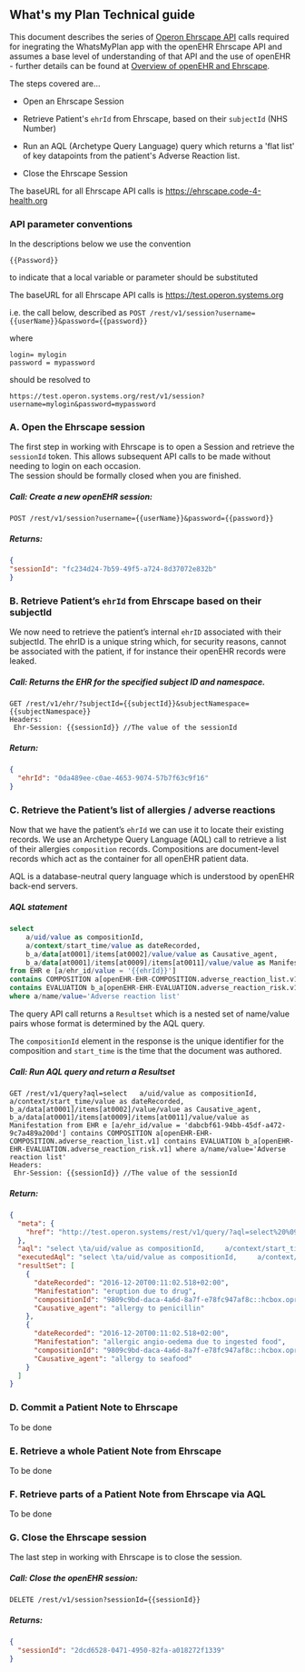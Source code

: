 ## What's my Plan Technical guide

This document describes the series of [Operon Ehrscape API](https://ehrscape.code4health.org/api-explorer.html) calls required for inegrating the WhatsMyPlan app with the openEHR Ehrscape API and assumes a base level of understanding of that API and the use of openEHR - further details can be found at [Overview of openEHR and Ehrscape](/docs/training/openehr_intro.md).

The steps covered are...  

* Open an Ehrscape Session

* Retrieve Patient's `ehrId` from Ehrscape, based on their `subjectId` (NHS Number)

* Run an AQL (Archetype Query Language) query which returns a 'flat list' of key datapoints from the patient's Adverse Reaction list.

* Close the Ehrscape Session

The baseURL for all Ehrscape API calls is https://ehrscape.code-4-health.org

### API parameter conventions

In the descriptions below we use the convention

`{{Password}}`

to indicate that a local variable or parameter should be substituted

The baseURL for all Ehrscape API calls is https://test.operon.systems.org

i.e. the call below, described as
`POST /rest/v1/session?username={{userName}}&password={{password}}`

where
```
login= mylogin
password = mypassword
```
should be resolved to
```
https://test.operon.systems.org/rest/v1/session?username=mylogin&password=mypassword
```

### A. Open the Ehrscape session

The first step in working with Ehrscape is to open a Session and retrieve the ``sessionId`` token. This allows subsequent API calls to be made without needing to login on each occasion.  
The session should be formally closed when you are finished.

##### Call: Create a new openEHR session:
 ````http
 POST /rest/v1/session?username={{userName}}&password={{password}}
 ````
##### Returns:
````json
{
"sessionId": "fc234d24-7b59-49f5-a724-8d37072e832b"
}

````

### B. Retrieve Patient’s `ehrId` from Ehrscape based on their subjectId

We now need to retrieve the patient’s internal `ehrID` associated with their subjectId. The ehrID is a unique string which, for security reasons, cannot be associated with the patient, if for instance their openEHR records were leaked.

##### Call: Returns the EHR for the specified subject ID and namespace.
````
GET /rest/v1/ehr/?subjectId={{subjectId}}&subjectNamespace={{subjectNamespace}}
Headers:
 Ehr-Session: {{sessionId}} //The value of the sessionId
````
##### Return:
````json
{
  "ehrId": "0da489ee-c0ae-4653-9074-57b7f63c9f16"
}
````

### C. Retrieve the Patient’s list of allergies / adverse reactions

Now that we have the patient’s `ehrId` we can use it to locate their existing records.
We use an Archetype Query Language (AQL) call to retrieve a list of their allergies ``composition`` records. Compositions are document-level records which act as the container for all openEHR patient data.

AQL is a database-neutral query language which is understood by openEHR back-end servers.

##### AQL statement

````sql
select
	a/uid/value as compositionId,
    a/context/start_time/value as dateRecorded,
    b_a/data[at0001]/items[at0002]/value/value as Causative_agent,
    b_a/data[at0001]/items[at0009]/items[at0011]/value/value as Manifestation
from EHR e [a/ehr_id/value = '{{ehrId}}']
contains COMPOSITION a[openEHR-EHR-COMPOSITION.adverse_reaction_list.v1]
contains EVALUATION b_a[openEHR-EHR-EVALUATION.adverse_reaction_risk.v1]
where a/name/value='Adverse reaction list'
````

The query API call returns a `Resultset` which is a nested set of name/value pairs whose format is determined by the AQL query.

The `compositionId` element in the response is the unique identifier for the composition and `start_time` is the time that the document was authored.


##### Call: Run AQL query and return a Resultset
```
GET /rest/v1/query?aql=select 	a/uid/value as compositionId,     a/context/start_time/value as dateRecorded,     b_a/data[at0001]/items[at0002]/value/value as Causative_agent,     b_a/data[at0001]/items[at0009]/items[at0011]/value/value as Manifestation from EHR e [a/ehr_id/value = 'dabcbf61-94bb-45df-a472-9c7a489a200d'] contains COMPOSITION a[openEHR-EHR-COMPOSITION.adverse_reaction_list.v1] contains EVALUATION b_a[openEHR-EHR-EVALUATION.adverse_reaction_risk.v1] where a/name/value='Adverse reaction list'
Headers:
 Ehr-Session: {{sessionId}} //The value of the sessionId
```

##### Return:
````json
{
  "meta": {
    "href": "http://test.operon.systems/rest/v1/query/?aql=select%20%09a/uid/value%20as%20compositionId,%20%20%20%20%20a/context/start_time/value%20as%20dateRecorded,%20%20%20%20%20b_a/data%5Bat0001%5D/items%5Bat0002%5D/value/value%20as%20Causative_agent,%20%20%20%20%20b_a/data%5Bat0001%5D/items%5Bat0009%5D/items%5Bat0011%5D/value/value%20as%20Manifestation%20from%20EHR%20e%20%5Ba/ehr_id/value%20%3D%20'dabcbf61-94bb-45df-a472-9c7a489a200d'%5D%20contains%20COMPOSITION%20a%5BopenEHR-EHR-COMPOSITION.adverse_reaction_list.v1%5D%20contains%20EVALUATION%20b_a%5BopenEHR-EHR-EVALUATION.adverse_reaction_risk.v1%5D%20where%20a/name/value%3D'Adverse%20reaction%20list'"
  },
  "aql": "select \ta/uid/value as compositionId,     a/context/start_time/value as dateRecorded,     b_a/data[at0001]/items[at0002]/value/value as Causative_agent,     b_a/data[at0001]/items[at0009]/items[at0011]/value/value as Manifestation from EHR e [a/ehr_id/value = 'dabcbf61-94bb-45df-a472-9c7a489a200d'] contains COMPOSITION a[openEHR-EHR-COMPOSITION.adverse_reaction_list.v1] contains EVALUATION b_a[openEHR-EHR-EVALUATION.adverse_reaction_risk.v1] where a/name/value='Adverse reaction list'",
  "executedAql": "select \ta/uid/value as compositionId,     a/context/start_time/value as dateRecorded,     b_a/data[at0001]/items[at0002]/value/value as Causative_agent,     b_a/data[at0001]/items[at0009]/items[at0011]/value/value as Manifestation from EHR e [a/ehr_id/value = 'dabcbf61-94bb-45df-a472-9c7a489a200d'] contains COMPOSITION a[openEHR-EHR-COMPOSITION.adverse_reaction_list.v1] contains EVALUATION b_a[openEHR-EHR-EVALUATION.adverse_reaction_risk.v1] where a/name/value='Adverse reaction list'",
  "resultSet": [
    {
      "dateRecorded": "2016-12-20T00:11:02.518+02:00",
      "Manifestation": "eruption due to drug",
      "compositionId": "9809c9bd-daca-4a6d-8a7f-e78fc947af8c::hcbox.oprn.ehrscape.com::1",
      "Causative_agent": "allergy to penicillin"
    },
    {
      "dateRecorded": "2016-12-20T00:11:02.518+02:00",
      "Manifestation": "allergic angio-oedema due to ingested food",
      "compositionId": "9809c9bd-daca-4a6d-8a7f-e78fc947af8c::hcbox.oprn.ehrscape.com::1",
      "Causative_agent": "allergy to seafood"
    }
  ]
}
````

### D. Commit a Patient Note to Ehrscape

To be done

### E. Retrieve a whole Patient Note from Ehrscape

To be done

### F. Retrieve parts of a Patient Note from Ehrscape via AQL

To be done

### G. Close the Ehrscape session

The last step in working with Ehrscape is to close the session.

##### Call: Close the openEHR session:
 ````
 DELETE /rest/v1/session?sessionId={{sessionId}}
 ````
##### Returns:
````json
{
  "sessionId": "2dcd6528-0471-4950-82fa-a018272f1339"
}
````
